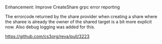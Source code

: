 Enhancement: Improve CreateShare grpc error reporting

The errorcode returned by the share provider when creating a share where the sharee
is already the owner of the shared target is a bit more explicit now. Also debug logging
was added for this.

https://github.com/cs3org/reva/pull/3223
